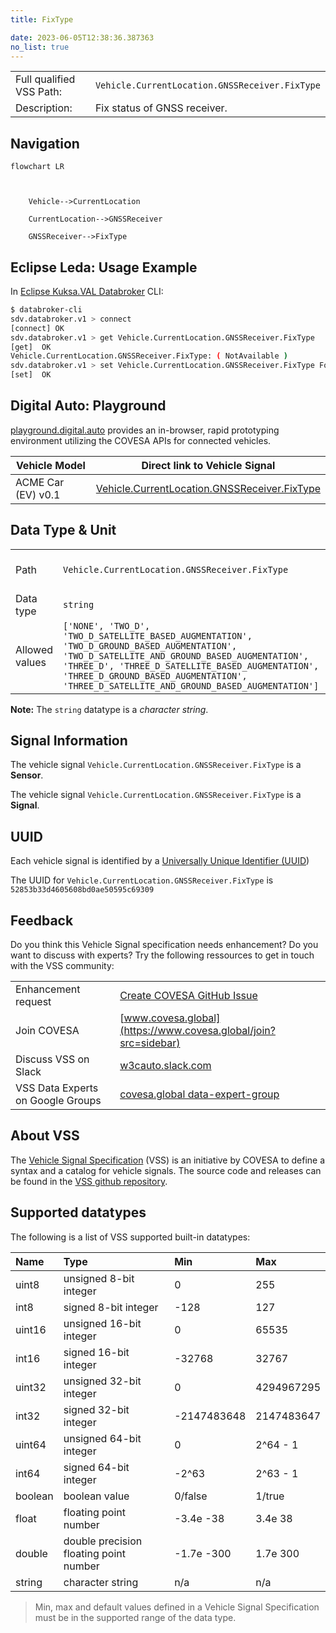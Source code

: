 ```yaml
---
title: FixType

date: 2023-06-05T12:38:36.387363
no_list: true
---
```



| | |
|---|---|
| Full qualified VSS Path: | `Vehicle.CurrentLocation.GNSSReceiver.FixType` |
| Description: | Fix status of GNSS receiver. |

## Navigation

```mermaid
flowchart LR



    Vehicle-->CurrentLocation

    CurrentLocation-->GNSSReceiver

    GNSSReceiver-->FixType

```

## Eclipse Leda: Usage Example

In [Eclipse Kuksa.VAL Databroker](https://github.com/eclipse/kuksa.val/tree/master/kuksa_databroker) CLI:



```bash
$ databroker-cli
sdv.databroker.v1 > connect
[connect] OK
sdv.databroker.v1 > get Vehicle.CurrentLocation.GNSSReceiver.FixType
[get]  OK
Vehicle.CurrentLocation.GNSSReceiver.FixType: ( NotAvailable )
sdv.databroker.v1 > set Vehicle.CurrentLocation.GNSSReceiver.FixType Foo
[set]  OK
```

## Digital Auto: Playground

[playground.digital.auto](http://digital.auto) provides an in-browser, rapid prototyping environment utilizing the COVESA APIs for connected vehicles. 

| Vehicle Model | Direct link to Vehicle Signal |
|---|---|
| ACME Car (EV) v0.1 | [Vehicle.CurrentLocation.GNSSReceiver.FixType](https://digitalauto.netlify.app/model/STLWzk1WyqVVLbfymb4f/cvi/list/Vehicle.CurrentLocation.GNSSReceiver.FixType/) |

## Data Type & Unit

| | | |
|---|---|---|
| Path | `Vehicle.CurrentLocation.GNSSReceiver.FixType` | [VSS: Addressing nodes](https://covesa.github.io/vehicle_signal_specification/rule_set/basics/) |
| Data type | `string` | [VSS: Datatypes](https://covesa.github.io/vehicle_signal_specification/rule_set/data_entry/data_types/) |
| Allowed values | `['NONE', 'TWO_D', 'TWO_D_SATELLITE_BASED_AUGMENTATION', 'TWO_D_GROUND_BASED_AUGMENTATION', 'TWO_D_SATELLITE_AND_GROUND_BASED_AUGMENTATION', 'THREE_D', 'THREE_D_SATELLITE_BASED_AUGMENTATION', 'THREE_D_GROUND_BASED_AUGMENTATION', 'THREE_D_SATELLITE_AND_GROUND_BASED_AUGMENTATION']` | [VSS: Specifying allowed values](https://covesa.github.io/vehicle_signal_specification/rule_set/data_entry/allowed/) |












**Note:** The `string` datatype is a *character string*.


## Signal Information





The vehicle signal `Vehicle.CurrentLocation.GNSSReceiver.FixType` is a **Sensor**.

The vehicle signal `Vehicle.CurrentLocation.GNSSReceiver.FixType` is a **Signal**.



## UUID

Each vehicle signal is identified by a [Universally Unique Identifier (UUID](https://en.wikipedia.org/wiki/Universally_unique_identifier))

The UUID for `Vehicle.CurrentLocation.GNSSReceiver.FixType` is `52853b33d4605608bd0ae50595c69309`


## Feedback

Do you think this Vehicle Signal specification needs enhancement? Do you want to discuss with experts? Try the following ressources to get in touch with the VSS community:

| | |
|---|---|
| Enhancement request | [Create COVESA GitHub Issue](https://github.com/COVESA/vehicle_signal_specification/issues/new?body=Please+describe+your+feedback&title=Signal+feedback+Vehicle.CurrentLocation.GNSSReceiver.FixType) |
| Join COVESA | [www.covesa.global](https://www.covesa.global/join?src=sidebar) |
| Discuss VSS on Slack | [w3cauto.slack.com](http://w3cauto.slack.com/) |
| VSS Data Experts on Google Groups | [covesa.global data-expert-group](https://groups.google.com/a/covesa.global/g/data-expert-group) |

## About VSS

The [Vehicle Signal Specification](https://covesa.github.io/vehicle_signal_specification/) (VSS)
is an initiative by COVESA to define a syntax and a catalog for vehicle signals.
The source code and releases can be found in the [VSS github repository](https://github.com/COVESA/vehicle_signal_specification).

## Supported datatypes

The following is a list of VSS supported built-in datatypes:

Name       | Type                       | Min  | Max
:----------|:---------------------------|:-----|:---
uint8      | unsigned 8-bit integer     | 0    | 255
int8       | signed 8-bit integer       | -128 | 127
uint16     | unsigned 16-bit integer    |  0   | 65535
int16      | signed 16-bit integer      | -32768 | 32767
uint32     | unsigned 32-bit integer    | 0 | 4294967295
int32      | signed 32-bit integer      | -2147483648 | 2147483647
uint64     | unsigned 64-bit integer    | 0    | 2^64 - 1
int64      | signed 64-bit integer      | -2^63 | 2^63 - 1
boolean    | boolean value              | 0/false | 1/true
float      | floating point number      | -3.4e -38 | 3.4e 38
double     | double precision floating point number | -1.7e -300 | 1.7e 300
string     | character string           | n/a  | n/a

> Min, max and default values defined in a Vehicle Signal Specification must be in the supported range of the data type.
